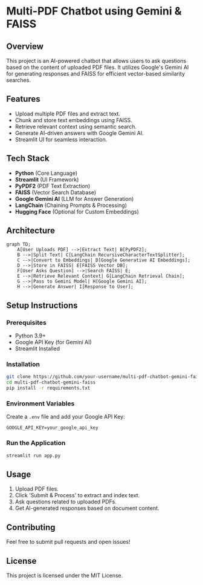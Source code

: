 # Multi-PDF Chatbot using Gemini & FAISS

## Overview
This project is an AI-powered chatbot that allows users to ask questions based on the content of uploaded PDF files. It utilizes Google's Gemini AI for generating responses and FAISS for efficient vector-based similarity searches.

## Features
- Upload multiple PDF files and extract text.
- Chunk and store text embeddings using FAISS.
- Retrieve relevant context using semantic search.
- Generate AI-driven answers with Google Gemini AI.
- Streamlit UI for seamless interaction.

## Tech Stack
- **Python** (Core Language)
- **Streamlit** (UI Framework)
- **PyPDF2** (PDF Text Extraction)
- **FAISS** (Vector Search Database)
- **Google Gemini AI** (LLM for Answer Generation)
- **LangChain** (Chaining Prompts & Processing)
- **Hugging Face** (Optional for Custom Embeddings)

## Architecture
```mermaid
graph TD;
    A[User Uploads PDF] -->|Extract Text| B[PyPDF2];
    B -->|Split Text| C[LangChain RecursiveCharacterTextSplitter];
    C -->|Convert to Embeddings| D[Google Generative AI Embeddings];
    D -->|Store in FAISS| E[FAISS Vector DB];
    F[User Asks Question] -->|Search FAISS| E;
    E -->|Retrieve Relevant Context| G[LangChain Retrieval Chain];
    G -->|Pass to Gemini Model| H[Google Gemini AI];
    H -->|Generate Answer| I[Response to User];
```

## Setup Instructions
### Prerequisites
- Python 3.9+
- Google API Key (for Gemini AI)
- Streamlit Installed

### Installation
```bash
git clone https://github.com/your-username/multi-pdf-chatbot-gemini-faiss.git
cd multi-pdf-chatbot-gemini-faiss
pip install -r requirements.txt
```

### Environment Variables
Create a `.env` file and add your Google API Key:
```env
GOOGLE_API_KEY=your_google_api_key
```

### Run the Application
```bash
streamlit run app.py
```

## Usage
1. Upload PDF files.
2. Click 'Submit & Process' to extract and index text.
3. Ask questions related to uploaded PDFs.
4. Get AI-generated responses based on document content.

## Contributing
Feel free to submit pull requests and open issues!

## License
This project is licensed under the MIT License.

